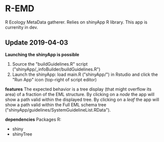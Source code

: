 # R-EMD
R Ecology MetaData gatherer. Relies on shinyApp R library. 
This app is currenlty in dev.

## Update 2019-04-03
**Launching the shinyApp is possible**
1) Source the "buildGuidelines.R" script ("shinyApp/_infoBuilder/buildGuidelines.R")
2) Launch the shinyApp: load main.R ("shinyApp/") in Rstudio and click the "Run App" icon (top-right of script editor)

**features**
The expected behavior is a tree display (that might overflow its area) of a fraction of the EML structure. By clicking on a *node* the app will show a path valid within the displayed tree. By clicking on a *leaf* the app will show a path valid within the Full EML schema tree ("shinyApp/guidelines/SystemGuidelineList.RData").

**dependencies**
Packages R:
- shiny
- shinyTree
